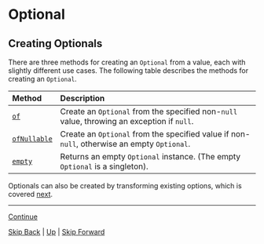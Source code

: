# Optional

## Creating Optionals

There are three methods for creating an `Optional` from a value, each with
slightly different use cases. The following table describes the methods for
creating an `Optional`.

| Method                                                                                          | Description                                                                                 |
|:------------------------------------------------------------------------------------------------|:--------------------------------------------------------------------------------------------|
| [`of`](https://docs.oracle.com/javase/8/docs/api/java/util/Optional.html#of-T-)                 | Create an `Optional` from the specified non-`null` value, throwing an exception if `null`.  |
| [`ofNullable`](https://docs.oracle.com/javase/8/docs/api/java/util/Optional.html#ofNullable-T-) | Create an `Optional` from the specified value if non-`null`, otherwise an empty `Optional`. |
| [`empty`](https://docs.oracle.com/javase/8/docs/api/java/util/Optional.html#empty--)            | Returns an empty `Optional` instance. (The empty `Optional` is a singleton).                |

Optionals can also be created by transforming existing options, which is covered
[next](transforming.md).

---

[Continue](transforming.md)

[Skip Back](../method_references/start.md) | [Up](../start.md) | [Skip Forward](../streams/start.md)
